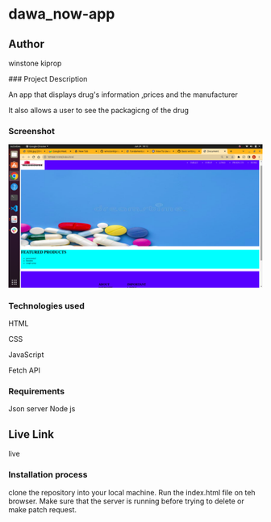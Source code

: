 # dawa_now-app
## Author
<p> winstone kiprop</p>
### Project Description
<p>An app that displays drug's information ,prices and the manufacturer </p>
<p>It also allows a user to see the packagicng of the drug </p>
<p>

### Screenshot
<img src="/assets/Screenshot from 2022-06-24 18-12-58.png">

### Technologies used
<p>HTML</p>
<p>CSS</p>
<p>JavaScript</p>
<p>Fetch API</p>


### Requirements
Json server
Node js

## Live Link
live 
### Installation process
clone the repository into your local machine.
Run the index.html file on teh browser.
Make sure that the server is running before trying to delete or make patch request.
